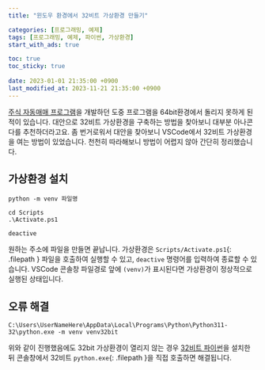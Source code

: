 ```yaml
---
title: "윈도우 환경에서 32비트 가상환경 만들기"

categories: [프로그래밍, 예제]
tags: [프로그래밍, 예제, 파이썬, 가상환경]
start_with_ads: true

toc: true
toc_sticky: true
 
date: 2023-01-01 21:35:00 +0900
last_modified_at: 2023-11-21 21:35:00 +0900
---
```


[주식 자동매매 프로그램](https://hyngng.github.io/posts/astp/)을 개발하던 도중 프로그램을 64bit환경에서 돌리지 못하게 된 적이 있습니다. 대안으로 32비트 가상환경을 구축하는 방법을 찾아보니 대부분 아나콘다를 추천하더라고요. 좀 번거로워서 대안을 찾아보니 VSCode에서 32비트 가상환경을 여는 방법이 있었습니다. 천천히 따라해보니 방법이 어렵지 않아 간단히 정리했습니다.

## **가상환경 설치**

```terminal
python -m venv 파일명

cd Scripts
.\Activate.ps1

deactive
```

원하는 주소에 파일을 만들면 끝납니다. 가상환경은 `Scripts/Activate.ps1`{: .filepath } 파일을 호출하여 실행할 수 있고, `deactive` 명령어를 입력하여 종료할 수 있습니다. VSCode 콘솔창 파일경로 앞에 `(venv)`가 표시된다면 가상환경이 정상적으로 실행된 상태입니다. 

## **오류 해결**

```terminal
C:\Users\UserNameHere\AppData\Local\Programs\Python\Python311-32\python.exe -m venv venv32bit
```

위와 같이 진행했음에도 32bit 가상환경이 열리지 않는 경우 [32비트 파이썬](https://www.python.org/downlostart_with_ads/windows/)을 설치한 뒤 콘솔창에서 32비트 `python.exe`{: .filepath }을 직접 호출하면 해결됩니다.